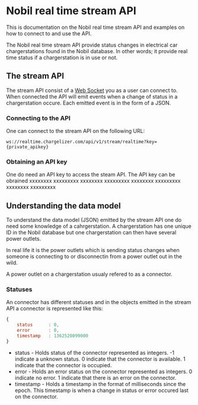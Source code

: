 # Nobil real time stream API

This is documentation on the Nobil real time stream API and examples on how to connect to and use the API.

The Nobil real time stream API provide status changes in electrical car chargerstations found in the Nobil database. In other words; it provide real time status if a chargerstation is in use or not.



## The stream API

The stream API consist of a [Web Socket](http://www.w3.org/TR/websockets/) you as a user can connect to. When connected the API will emit events when a change of status in a chargerstation occure. Each emitted event is in the form of a JSON.


### Connecting to the API

One can connect to the stream API on the following URL:

```
ws://realtime.chargelizer.com/api/v1/stream/realtime?key={private_apikey}
```


### Obtaining an API key

One do need an API key to access the steam API. The API key can be obrained xxxxxxxx xxxxxxxxx xxxxxxxx xxxxxxxxx xxxxxxxx xxxxxxxxx xxxxxxxx xxxxxxxxx


## Understanding the data model

To understand the data model (JSON) emitted by the stream API one do need some knowledge of a cahrgerstation. A chargerstation has one unique ID in the Nobil database but one chargerstation can then have several power outlets.

In real life it is the power outlets which is sending status changes when someone is connecting to or disconnectin from a power outlet out in the wild.

A power outlet on a chargerstation usualy refered to as a connector.


### Statuses

An connector has different statuses and in the objects emitted in the stream API a connector is represented like this:

```javascript
{
    status      : 0,
    error       : 0,
    timestamp   : 1362520099000
}
```

 - status - Holds status of the connector represented as integers. -1 indicate a unknown status. 0 indicate that the connector is available. 1 indicate that the connector is occupied.
 - error - Holds an error status on the connector represented as integers. 0 indicate no error. 1 indicate that there is an error on the connector.
 - timestamp - Holds a timestamp in the format of milliseconds since the epoch. This timestamp is when a change in status or error occured last on the connector.